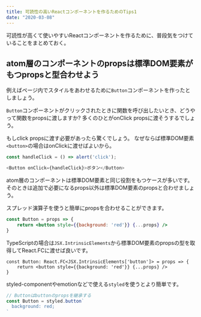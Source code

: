 ```yaml
---
title: 可読性の高いReactコンポーネントを作るためのTips1
date: "2020-03-08"
---
```


可読性が高くて使いやすいReactコンポーネントを作るために、普段気をつけていることをまとめておく。

## atom層のコンポーネントのpropsは標準DOM要素がもつpropsと型合わせよう

例えばページ内でスタイルをあわせるために`Button`コンポーネントを作ったとしましょう。

`Button`コンポーネントがクリックされたときに関数を呼び出したいとき、どうやって関数をpropsに渡しますか?
多くのひとがonClick propsに渡そうするでしょう。

もしclick propsに渡す必要があったら驚くでしょう。
なぜならば標準DOM要素`<button>`の場合はonClickに渡せばよいから。

```js
const handleClick = () => alert('click');

<Button onClick={handleClick}>ボタン</Button>
```

atom層のコンポーネントは標準DOM要素と同じ役割をもつケースが多いです。
そのときは追加で必要になるprops以外は標準DOM要素のpropsと合わせましょう。

スプレッド演算子を使うと簡単にpropsを合わせることができます。

```jsx
const Button = props => {
	return <button style={{background: 'red'}} {...props} />
}
```

TypeScriptの場合は`JSX.IntrinsicElements`から標準DOM要素のpropsの型を取得してReact.FCに渡せば良いです。

```tsx
const Button: React.FC<JSX.IntrinsicElements['button']> = props => {
	return <button style={{background: 'red'}} {...props} />
}
```

styled-componentやemotionなどで使える`styled`を使うとより簡単です。

```js
// Buttonはbuttonのpropsを継承する
const Button = styled.button`
  background: red;
`
```
